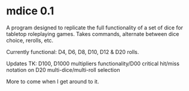 # mdice 0.1
A program designed to replicate the full functionality of a set of dice for tabletop roleplaying games.
Takes commands, alternate between dice choice, rerolls, etc.

Currently functional: D4, D6, D8, D10, D12 & D20 rolls.

Updates TK: 
  D100, D1000
  multipliers functionality/D00 
  critical hit/miss notation on D20
  multi-dice/multi-roll selection

More to come when I get around to it.
